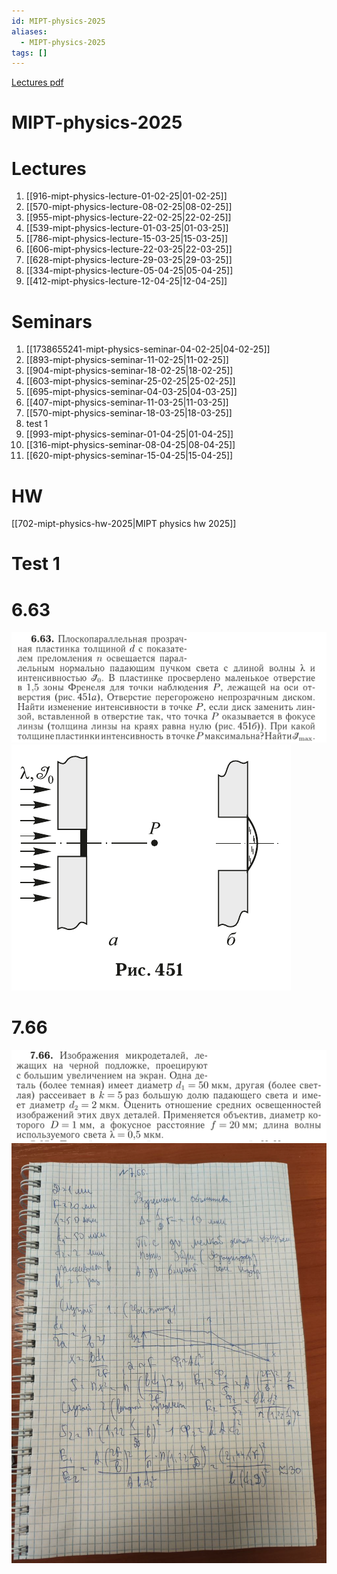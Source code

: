 ```yaml
---
id: MIPT-physics-2025
aliases:
  - MIPT-physics-2025
tags: []
---
```


[Lectures pdf](sourses/physics/lectures_2025/)

# MIPT-physics-2025

# Lectures

1. [[916-mipt-physics-lecture-01-02-25|01-02-25]]
2. [[570-mipt-physics-lecture-08-02-25|08-02-25]]
3. [[955-mipt-physics-lecture-22-02-25|22-02-25]]
4. [[539-mipt-physics-lecture-01-03-25|01-03-25]]
5. [[786-mipt-physics-lecture-15-03-25|15-03-25]]
6. [[606-mipt-physics-lecture-22-03-25|22-03-25]]
7. [[628-mipt-physics-lecture-29-03-25|29-03-25]]
8. [[334-mipt-physics-lecture-05-04-25|05-04-25]]
9. [[412-mipt-physics-lecture-12-04-25|12-04-25]]

# Seminars

1. [[1738655241-mipt-physics-seminar-04-02-25|04-02-25]]
2. [[893-mipt-physics-seminar-11-02-25|11-02-25]]
3. [[904-mipt-physics-seminar-18-02-25|18-02-25]]
4. [[603-mipt-physics-seminar-25-02-25|25-02-25]]
5. [[695-mipt-physics-seminar-04-03-25|04-03-25]]
6. [[407-mipt-physics-seminar-11-03-25|11-03-25]]
7. [[570-mipt-physics-seminar-18-03-25|18-03-25]]
8. test 1
9. [[993-mipt-physics-seminar-01-04-25|01-04-25]]
10. [[316-mipt-physics-seminar-08-04-25|08-04-25]]
11. [[620-mipt-physics-seminar-15-04-25|15-04-25]]

# HW

[[702-mipt-physics-hw-2025|MIPT physics hw 2025]]

# Test 1

# 6.63

![6.63](assets/imgs/25-03-25_09-20-28_370_25-03-25_09-20-28_209.png)
![25-03-25_09-20-55_405_25-03-25_09-20-55_990.png](assets/imgs/25-03-25_09-20-55_405_25-03-25_09-20-55_990.png)

# 7.66
![25-03-25_09-22-35_100_25-03-25_09-22-35_601.png](assets/imgs/25-03-25_09-22-35_100_25-03-25_09-22-35_601.png)
![25-03-25_10-06-32_559_25-03-25_10-06-31_154.png](assets/imgs/25-03-25_10-06-32_559_25-03-25_10-06-31_154.png)
